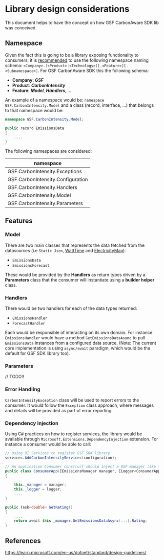# Library design considerations

This document helps to have the concept on how GSF CarbonAware SDK lib was conceived. 

## Namespace

Given the fact this is going to be a library exposing functionality to consumers, it is [recommended](https://learn.microsoft.com/en-us/dotnet/standard/design-guidelines/names-of-namespaces) to use the following namespace naming schema: `<Company>.(<Product>|<Technology>)[.<Feature>][.<Subnamespace>]`. For GSF CarbonAware SDK this the following schema:

- **Company**: ***GSF***
- **Product**: ***CarbonIntensity***
- **Feature**: ***Model***, ***Handlers***, ...

An example of a namespace would be: `namespace GSF.CarbonIntensity.Model` and a class (record, interface, ...) that belongs to that namespace would be:

```c#
namespace GSF.CarbonIntensity.Model;

public record EmissionsData
{
    ....
}
```

The following namespaces are considered:

| namespace   |
| ----------- |
| GSF.CarbonIntensity.Exceptions |
| GSF.CarbonIntensity.Configuration |
| GSF.CarbonIntensity.Handlers |
| GSF.CarbonIntensity.Model |
| GSF.CarbonIntensity.Parameters |


## Features

### Model

There are two main classes that represents the data fetched from the datasources (i.e `Static Json`, [WattTime](https://www.watttime.org) and [ElectricityMap](https://www.electricitymaps.com)):

- `EmissionsData`
- `EmissionsForecast`

These would be provided by the **Handlers** as return types driven by a **Parameters** class that the consumer will instantiate using a **builder helper** class.

### Handlers

There would be two handlers for each of the data types returned:

- `EmissionsHandler`
- `ForecastHandler`

Each would be responsible of interacting on its own domain. For instance `EmissionsHandler` would have a method `GetEmissionsDataAsync` to pull `EmissionsData` instances from a configured data source.
(Note: The current core implementation is using `async/await` paradigm, which would be the default for GSF SDK library too).

### Parameters

// TODO!!

### Error Handling

`CarbonIntensityException` class will be used to report errors to the consumer. It would follow the `Exception` class approach, where messages and details will be provided as part of error reporting.

### Dependency Injection

Using C# practices on how to register services, the library would be available through `Microsoft.Extensions.DependencyInjection` extension. For instance a consumer would be able to call:

```c#
// Using DI Services to register GSF SDK library
services.AddCarbonIntensityServices(configuration);
```
```c#
// An application Consumer construct should inject a GSF manager like the following example
public class ConsumerApp(IEmissionsManager manager, ILogger<ConsumerApp> logger)
{
    ....
    this._manager = manager;
    this._logger = logger;
    ....
}

public Task<double> GetRating()
{
    ....
    return await this._manager.GetEmissionsDataAsync(...).Rating;
}
```

## References

https://learn.microsoft.com/en-us/dotnet/standard/design-guidelines/
